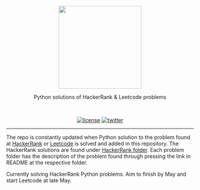 <p align=center>
  <img height="222px" src="https://github.com/aurimas13/HackerRank-Leetcode/blob/main/Other/solution.jpeg"/>
</p>
<p align=center>
    Python solutions of HackerRank & Leetcode problems
</p>
<br>
<p align=center>
  <a href="ttps://github.com/aurimas13/HackerRank-Leetcode/blob/main/LICENSE"><img alt="license" src="https://img.shields.io/npm/l/express"></a>
  <a href="https://twitter.com/aurimasnausedas"><img alt="twitter" src="https://img.shields.io/twitter/follow/aurimasnausedas?style=social"/></a>
</p>

------

The repo is constantly updated when Python solution to the problem found at [HackerRank](https://www.hackerrank.com/domains/python) or [Leetcode](https://leetcode.com/problemset/all/) is solved and added in this repository.
The HackerRank solutions are found under [HackerRank folder](https://github.com/aurimas13/HackerRank-Leetcode/tree/main/HackerRank). Each problem folder has the description of the problem found through pressing the link in README at the respective folder.
<p align="left">
Currently solving HackerRank Python problems. Aim to finish by May and start Leetcode at late May.
</p>

[comment]: <> (- [Public]&#40;#Public&#41;)

[comment]: <> (- [License]&#40;#License&#41;)

[comment]: <> (- )

[comment]: <> (# Public)

[comment]: <> (The folder includes [**foto**]&#40;https://github.com/aurimas13/HackerRank-Leetcode/blob/main/Public/solve.png"&#41;.)

[comment]: <> (# License)

[comment]: <> ([LICENSE]&#40;https://github.com/aurimas13/HackerRank-Leetcode/blob/main/LICENSE&#41;)
